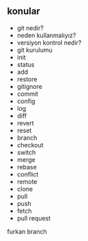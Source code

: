 ## konular
- git nedir?
- neden kullanmalıyız?
- versiyon kontrol nedir?
- git kurulumu
- init
- status
- add
- restore
- gitignore
- commit
- config
- log
- diff
- revert
- reset
- branch
- checkout
- switch
- merge
- rebase
- conflict
- remote
- clone
- pull
- push
- fetch
- pull request

furkan branch